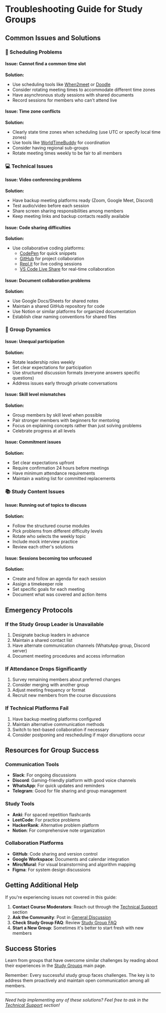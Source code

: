 # Troubleshooting Guide for Study Groups

## Common Issues and Solutions

### 📅 Scheduling Problems

#### Issue: Cannot find a common time slot
**Solution:**
- Use scheduling tools like [When2meet](https://www.when2meet.com/) or [Doodle](https://doodle.com/)
- Consider rotating meeting times to accommodate different time zones
- Have asynchronous study sessions with shared documents
- Record sessions for members who can't attend live

#### Issue: Time zone conflicts
**Solution:**
- Clearly state time zones when scheduling (use UTC or specify local time zones)
- Use tools like [WorldTimeBuddy](https://www.worldtimebuddy.com/) for coordination
- Consider having regional sub-groups
- Rotate meeting times weekly to be fair to all members

### 💻 Technical Issues

#### Issue: Video conferencing problems
**Solution:**
- Have backup meeting platforms ready (Zoom, Google Meet, Discord)
- Test audio/video before each session
- Share screen sharing responsibilities among members
- Keep meeting links and backup contacts readily available

#### Issue: Code sharing difficulties
**Solution:**
- Use collaborative coding platforms:
  - [CodePen](https://codepen.io/) for quick snippets
  - [GitHub](https://github.com/) for project collaboration
  - [Repl.it](https://replit.com/) for live coding sessions
  - [VS Code Live Share](https://code.visualstudio.com/learn/collaboration/live-share) for real-time collaboration

#### Issue: Document collaboration problems
**Solution:**
- Use Google Docs/Sheets for shared notes
- Maintain a shared GitHub repository for code
- Use Notion or similar platforms for organized documentation
- Establish clear naming conventions for shared files

### 👥 Group Dynamics

#### Issue: Unequal participation
**Solution:**
- Rotate leadership roles weekly
- Set clear expectations for participation
- Use structured discussion formats (everyone answers specific questions)
- Address issues early through private conversations

#### Issue: Skill level mismatches
**Solution:**
- Group members by skill level when possible
- Pair stronger members with beginners for mentoring
- Focus on explaining concepts rather than just solving problems
- Celebrate progress at all levels

#### Issue: Commitment issues
**Solution:**
- Set clear expectations upfront
- Require confirmation 24 hours before meetings
- Have minimum attendance requirements
- Maintain a waiting list for committed replacements

### 📚 Study Content Issues

#### Issue: Running out of topics to discuss
**Solution:**
- Follow the structured course modules
- Pick problems from different difficulty levels
- Rotate who selects the weekly topic
- Include mock interview practice
- Review each other's solutions

#### Issue: Sessions becoming too unfocused
**Solution:**
- Create and follow an agenda for each session
- Assign a timekeeper role
- Set specific goals for each meeting
- Document what was covered and action items

## Emergency Protocols

### If the Study Group Leader is Unavailable
1. Designate backup leaders in advance
2. Maintain a shared contact list
3. Have alternate communication channels (WhatsApp group, Discord server)
4. Document meeting procedures and access information

### If Attendance Drops Significantly
1. Survey remaining members about preferred changes
2. Consider merging with another group
3. Adjust meeting frequency or format
4. Recruit new members from the course discussions

### If Technical Platforms Fail
1. Have backup meeting platforms configured
2. Maintain alternative communication methods
3. Switch to text-based collaboration if necessary
4. Consider postponing and rescheduling if major disruptions occur

## Resources for Group Success

### Communication Tools
- **Slack**: For ongoing discussions
- **Discord**: Gaming-friendly platform with good voice channels
- **WhatsApp**: For quick updates and reminders
- **Telegram**: Good for file sharing and group management

### Study Tools
- **Anki**: For spaced repetition flashcards
- **LeetCode**: For practice problems
- **HackerRank**: Alternative problem platform
- **Notion**: For comprehensive note organization

### Collaboration Platforms
- **GitHub**: Code sharing and version control
- **Google Workspace**: Documents and calendar integration
- **Miro/Mural**: For visual brainstorming and algorithm mapping
- **Figma**: For system design discussions

## Getting Additional Help

If you're experiencing issues not covered in this guide:

1. **Contact Course Moderators**: Reach out through the [Technical Support](./technical-support.md) section
2. **Ask the Community**: Post in [General Discussion](./general-discussion.md)
3. **Check Study Group FAQ**: Review [Study Group FAQ](./study-group-faq.md)
4. **Start a New Group**: Sometimes it's better to start fresh with new members

## Success Stories

Learn from groups that have overcome similar challenges by reading about their experiences in the [Study Groups](./study-groups.md) main page.

Remember: Every successful study group faces challenges. The key is to address them proactively and maintain open communication among all members.

---

*Need help implementing any of these solutions? Feel free to ask in the [Technical Support](./technical-support.md) section!*
